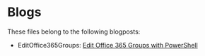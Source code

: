 # Blogs
These files belong to the following blogposts:

* EditOffice365Groups: [Edit Office 365 Groups with PowerShell](https://link)